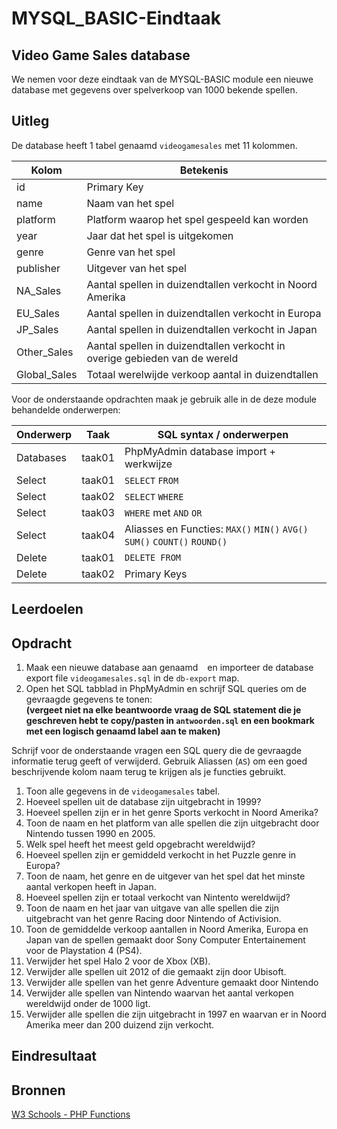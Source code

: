 # MYSQL_BASIC-Eindtaak

## Video Game Sales database

We nemen voor deze eindtaak van de MYSQL-BASIC module een nieuwe database met gegevens over spelverkoop van 1000 bekende spellen. 

## Uitleg

De database heeft 1 tabel genaamd `videogamesales` met 11 kolommen.

Kolom | Betekenis
--- | ---
id | Primary Key
name | Naam van het spel
platform | Platform waarop het spel gespeeld kan worden
year | Jaar dat het spel is uitgekomen
genre | Genre van het spel
publisher | Uitgever van het spel
NA_Sales | Aantal spellen in duizendtallen verkocht in Noord Amerika
EU_Sales | Aantal spellen in duizendtallen verkocht in Europa
JP_Sales | Aantal spellen in duizendtallen verkocht in Japan
Other_Sales | Aantal spellen in duizendtallen verkocht in overige gebieden van de wereld
Global_Sales | Totaal werelwijde verkoop aantal in duizendtallen

Voor de onderstaande opdrachten maak je gebruik alle in de deze module behandelde onderwerpen:

Onderwerp | Taak | SQL syntax / onderwerpen
--- | --- | ---
Databases | taak01 | PhpMyAdmin database import + werkwijze
Select | taak01  | `SELECT` `FROM`
Select | taak02 | `SELECT` `WHERE` 
Select | taak03 |  `WHERE` met `AND` `OR`
Select | taak04 | Aliasses en Functies: `MAX()` `MIN()` `AVG()` `SUM()` `COUNT()` `ROUND()`
Delete | taak01 | `DELETE FROM` 
Delete | taak02 | Primary Keys

## Leerdoelen


## Opdracht

1. Maak een nieuwe database aan genaamd ` ` en importeer de database export file `videogamesales.sql` in de `db-export` map.
2. Open het SQL tabblad in PhpMyAdmin en schrijf SQL queries om de gevraagde gegevens te tonen:  
   **(vergeet niet na elke beantwoorde vraag de SQL statement die je geschreven hebt te copy/pasten in `antwoorden.sql` en een bookmark met een logisch genaamd label aan te maken)**

Schrijf voor de onderstaande vragen een SQL query die de gevraagde informatie terug geeft of verwijderd. Gebruik Aliassen (`AS`) om een goed beschrijvende kolom naam terug te krijgen als je functies gebruikt.

1. Toon alle gegevens in de `videogamesales` tabel.
2. Hoeveel spellen uit de database zijn uitgebracht in 1999?
3. Hoeveel spellen zijn er in het genre Sports verkocht in Noord Amerika?
4. Toon de naam en het platform van alle spellen die zijn uitgebracht door Nintendo tussen 1990 en 2005.
5. Welk spel heeft het meest geld opgebracht wereldwijd?
6. Hoeveel spellen zijn er gemiddeld verkocht in het Puzzle genre in Europa?
7. Toon de naam, het genre en de uitgever van het spel dat het minste aantal verkopen heeft in Japan.
8. Hoeveel spellen zijn er totaal verkocht van Nintento wereldwijd?
9. Toon de naam en het jaar van uitgave van alle spellen die zijn uitgebracht van het genre Racing door Nintendo of Activision.
10. Toon de gemiddelde verkoop aantallen in Noord Amerika, Europa en Japan van de spellen gemaakt door Sony Computer Entertainement voor de Playstation 4 (PS4). 
11. Verwijder het spel Halo 2 voor de Xbox (XB).
12. Verwijder alle spellen uit 2012 of die gemaakt zijn door Ubisoft.
13. Verwijder alle spellen van het genre Adventure gemaakt door Nintendo
14. Verwijder alle spellen van Nintendo waarvan het aantal verkopen wereldwijd onder de 1000 ligt.
15. Verwijder alle spellen die zijn uitgebracht in 1997 en waarvan er in Noord Amerika meer dan 200 duizend zijn verkocht.


## Eindresultaat


## Bronnen


[W3 Schools - PHP Functions](https://www.w3schools.com/php/php_functions.asp)  

